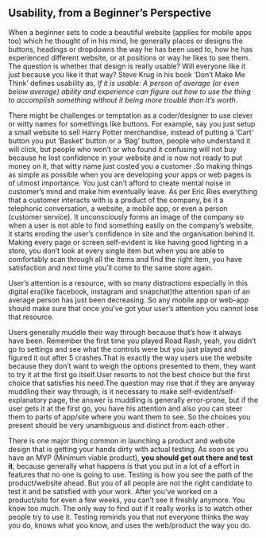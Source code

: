 ## Usability, from a Beginner’s Perspective


When a beginner sets to code a beautiful website (applies for mobile apps too) which he thought of in his mind, he generally places or designs the buttons, headings or dropdowns the way he has been used to, how he has experienced different website, or at positions or way he likes to see them. The question is whether that design is really usable? Will everyone like it just because you like it that way? Steve Krug in his book ‘Don’t Make Me Think’ defines usability as, *If it is usable: A person of average (or even below average) ability and experience can figure out how to use the thing to accomplish something without it being more trouble than it’s worth.*

There might be challenges or temptation as a coder/designer to use clever or witty names for somethings like buttons. For example, say you just setup a small website to sell Harry Potter merchandise, instead of putting a ‘Cart’ button you put ‘Basket’ button or a ‘Bag’ button, people who understand it will click, but people who won’t or who found it confusing will not buy because he lost confidence in your website and is now not ready to put money on it, that witty name just costed you a customer .So making things as simple as possible when you are developing your apps or web pages is of utmost importance. You just can’t afford to create mental noise in customer’s mind and make him eventually leave. As per Eric Ries everything that a customer interacts with is a product of the company, be it a telephonic conversation, a website, a mobile app, or even a person (customer service). It unconsciously forms an image of the company so when a user is not able to find something easily on the company’s website, it starts eroding the user’s confidence in site and the organisation behind it. Making every page or screen self-evident is like having good lighting in a store, you don’t look at every single item but when you are able to comfortably scan through all the items and find the right item, you have satisfaction and next time you’ll come to the same store again.

User’s attention is a resource, with so many distractions especially in this digital era(like facebook, instagram and snapchat)the attention span of an average person has just been decreasing. So any mobile app or web-app should make sure that once you’ve got your user’s attention you cannot lose that resource.

Users generally muddle their way through because that’s how it always have been. Remember the first time you played Road Rash, yeah, you didn’t go to settings and see what the controls were but you just played and figured it out after 5 crashes.That is exactly the way users use the website because they don’t want to weigh the options presented to them, they want to try it at the first go itself.User resorts to not the best choice but the first choice that satisfies his need.The question may rise that if they are anyway muddling their way through, is it necessary to make self-evident/self-explanatory page, the answer is muddling is generally error-prone, but if the user gets it at the first go, you have his attention and also you can steer them to parts of app/site where you want them to see. So the choices you present should be very unambiguous and distinct from each other .

There is one major thing common in launching a product and website design that is getting your hands dirty with actual testing. As soon as you have an MVP (Minimum viable product), **you should get out there and test it**, because generally what happens is that you put in a lot of a effort in features that no one is going to use. Testing is how you see the path of the product/website ahead. But you of all people are not the right candidate to test it and be satisfied with your work. After you’ve worked on a product/site for even a few weeks, you can’t see it freshly anymore. You know too much. The only way to find out if it really works is to watch other people try to use it. Testing reminds you that not everyone thinks the way you do, knows what you know, and uses the web/product the way you do.
